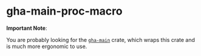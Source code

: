 # gha-main-proc-macro

**Important Note**:

You are probably looking for the [`gha-main`](https://docs.rs/gha-main) crate, which wraps this crate and is much more ergonomic to use.